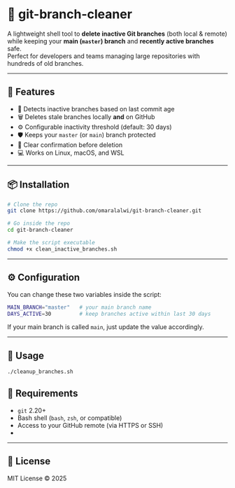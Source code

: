 # 🧹 git-branch-cleaner

A lightweight shell tool to **delete inactive Git branches** (both local & remote)  
while keeping your **main (`master`) branch** and **recently active branches** safe.  
Perfect for developers and teams managing large repositories with hundreds of old branches.

---

## 🚀 Features

- 🧠 Detects inactive branches based on last commit age  
- 🗑️ Deletes stale branches locally **and** on GitHub  
- ⚙️ Configurable inactivity threshold (default: 30 days)  
- 🛡️ Keeps your `master` (or `main`) branch protected  
- 🧩 Clear confirmation before deletion  
- 💻 Works on Linux, macOS, and WSL

---

## 📦 Installation

```bash
# Clone the repo
git clone https://github.com/omaralalwi/git-branch-cleaner.git

# Go inside the repo
cd git-branch-cleaner

# Make the script executable
chmod +x clean_inactive_branches.sh
````

---

## ⚙️ Configuration

You can change these two variables inside the script:

```bash
MAIN_BRANCH="master"   # your main branch name
DAYS_ACTIVE=30         # keep branches active within last 30 days
```

If your main branch is called `main`, just update the value accordingly.

---

## 🧩 Usage

```bash
./cleanup_branches.sh
```

## 🧰 Requirements

* `git` 2.20+
* Bash shell (`bash`, `zsh`, or compatible)
* Access to your GitHub remote (via HTTPS or SSH)
* 
---

## 📜 License

MIT License © 2025
